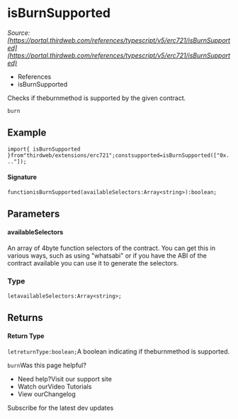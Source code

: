 # isBurnSupported

*Source: [https://portal.thirdweb.com/references/typescript/v5/erc721/isBurnSupported](https://portal.thirdweb.com/references/typescript/v5/erc721/isBurnSupported)*

* References
* isBurnSupported

Checks if theburnmethod is supported by the given contract.

`burn`
## Example

`import{ isBurnSupported }from"thirdweb/extensions/erc721";constsupported=isBurnSupported(["0x..."]);`
#### Signature

`functionisBurnSupported(availableSelectors:Array<string>):boolean;`
## Parameters

#### availableSelectors

An array of 4byte function selectors of the contract. You can get this in various ways, such as using "whatsabi" or if you have the ABI of the contract available you can use it to generate the selectors.

### Type

`letavailableSelectors:Array<string>;`
## Returns

#### Return Type

`letreturnType:boolean;`A boolean indicating if theburnmethod is supported.

`burn`Was this page helpful?

* Need help?Visit our support site
* Watch ourVideo Tutorials
* View ourChangelog

Subscribe for the latest dev updates

